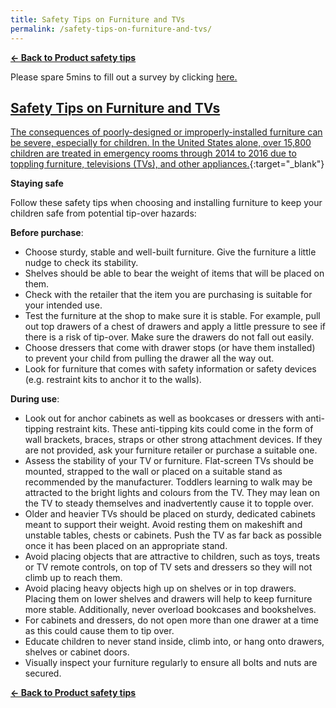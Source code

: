 ```yaml
---
title: Safety Tips on Furniture and TVs
permalink: /safety-tips-on-furniture-and-tvs/
---
```

**[&#8592; Back to Product safety tips](/consumers/product-safety-tips/home-appliances-and-furniture)**

Please spare 5mins to fill out a survey by clicking <a href = "https://form.gov.sg/63a160c3cf15ee00129a4ab4">here.

## Safety Tips on Furniture and TVs
The consequences of poorly-designed or improperly-installed furniture can be severe, especially for children. [In the United States alone, over 15,800 children are treated in emergency rooms through 2014 to 2016 due to toppling furniture, televisions (TVs), and other appliances.](https://www.cpsc.gov/s3fs-public/Product-Instability-or-Tip-Over-Report-Oct-2017_STAMPED.pdf?6zpgEccRRlWpm51koPCsRk8R2jsBp0Kd){:target="_blank"}

**Staying safe**

Follow these safety tips when choosing and installing furniture to keep your children safe from potential tip-over hazards:

**Before purchase**:
* Choose sturdy, stable and well-built furniture. Give the furniture a little nudge to check its stability.
* Shelves should be able to bear the weight of items that will be placed on them.
* Check with the retailer that the item you are purchasing is suitable for your intended use.
* Test the furniture at the shop to make sure it is stable. For example, pull out top drawers of a chest of drawers and apply a little pressure to see if there is a risk of tip-over. Make sure the drawers do not fall out easily.
* Choose dressers that come with drawer stops (or have them installed) to prevent your child from pulling the drawer all the way out.
* Look for furniture that comes with safety information or safety devices (e.g. restraint kits to anchor it to the walls).

**During use**:
* Look out for anchor cabinets as well as bookcases or dressers with anti-tipping restraint kits. These anti-tipping kits could come in the form of wall brackets, braces, straps or other strong attachment devices. If they are not provided, ask your furniture retailer or purchase a suitable one.
* Assess the stability of your TV or furniture. Flat-screen TVs should be mounted, strapped to the wall or placed on a suitable stand as recommended by the manufacturer. Toddlers learning to walk may be attracted to the bright lights and colours from the TV. They may lean on the TV to steady themselves and inadvertently cause it to topple over.
* Older and heavier TVs should be placed on sturdy, dedicated cabinets meant to support their weight. Avoid resting them on makeshift and unstable tables, chests or cabinets. Push the TV as far back as possible once it has been placed on an appropriate stand.
* Avoid placing objects that are attractive to children, such as toys, treats or TV remote controls, on top of TV sets and dressers so they will not climb up to reach them.
* Avoid placing heavy objects high up on shelves or in top drawers. Placing them on lower shelves and drawers will help to keep furniture more stable. Additionally, never overload bookcases and bookshelves.
* For cabinets and dressers, do not open more than one drawer at a time as this could cause them to tip over.
* Educate children to never stand inside, climb into, or hang onto drawers, shelves or cabinet doors.
* Visually inspect your furniture regularly to ensure all bolts and nuts are secured.

**[&#8592; Back to Product safety tips](/consumers/product-safety-tips/home-appliances-and-furniture)**